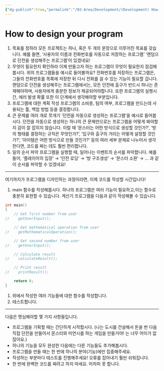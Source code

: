 ```yaml
---
{"dg-publish":true,"permalink":"/02-Area/Development/(Development) How to design your program/","tags":["Area/Development"],"noteIcon":"","created":"2025-01-05T15:54:46.000+09:00","updated":"2025-04-07T23:13:20.163+09:00"}
---
```


# How to design your program

1. 목표를 정하라
모든 프로젝트는 하나, 혹은 두 개의 문장으로 이루어진 목표를 갖습니다.
예를 들면, ‘사용자의 이름과 전화번호를 자동으로 저장하는 프로그램’
’랜덤으로 던전을 생성해주는 프로그램’이 있겠네요!
2. 무엇이 필요한지 확인하라
이제 만들고자 하는 프로그램이 무엇이 필요한지 점검해봅시다. 위의 프로그램들을 예시로 들어볼까요?
전화번호를 저장하는 프로그램은, 그들의 전화번호를 목록에 저장한 뒤 다시 전화를 걸 수 있는 기능이 필요할 겁니다.
랜덤으로 던전을 생성해주는 프로그램에서는, 모든 던전에 출구가 반드시 하나는 존재해야하며, 사용자에게 충분한 정보가 제공되어야합니다.
또한 프로그램의 실행시간, 에러 발생 확률 또한 이 단계에서 생각해야할 부분입니다.
3. 프로그램에 대한 계획 작성
프로그램의 소비층, 팀의 여부, 프로그램을 만드는데 사용되는 툴, 백업 방법 등을 결정합니다.
4. 큰 문제를 여러 개로 쪼개기
’던전을 자동으로 생성하는 프로그램’을 예시로 들어봅시다. 
던전을 자동으로 생성하는 하나의 큰 문제만으로는 프로그램을 어떻게 짜야할지 감이 잘 잡히지 않습니다.
이럴 때 ‘몬스터는 어떤 방식으로 생성할 것인가?’, ‘방의 형태를 결정하는 규칙은 무엇인가?’, ‘입구와 출구의 거리는 어떻게 설정할 것인가?’, ‘아이템은 어떤 방식으로 만들 것인가?’ 등의 여러 세부 문제로 나누어서 생각한다면, 코드를 짜는 데도 훨씬 편리합니다.
5. 일의 순서 파악
프로그램을 실행할 때, 일어나는 이벤트의 순서를 파악합니다. 예를 들어, ‘플레이어의 입장’ → ‘던전 로딩’ → ‘방 구조생성’ → ‘몬스터 소환’ → … 과 같이 순서를 파악할 수 있겠네요!

---

여기까지가 프로그램을 디자인하는 과정이라면, 이제 코드를 작성할 시간입니다!

1. main 함수를 작성해봅시다.
하나의 프로그램은 여러 기능이 필요하고,이는 함수로 충분히 표현할 수 있습니다. 계산기 프로그램을 다음과 같이 작성해볼 수 있습니다.

```cpp
int main()
{
    // Get first number from user
//    getUserInput();

    // Get mathematical operation from user
//    getMathematicalOperation();

    // Get second number from user
//    getUserInput();

    // Calculate result
//    calculateResult();

    // Print result
//    printResult();

    return 0;
}
```

1. 위에서 작성한 여러 기능들에 대한 함수를 작성합니다.
2. 테스트합니다.

---

다음은 명심해야할 몇 가지 사항들입니다.

- 프로그램을 기획할 때는 간단하게 시작합시다.
(나는 도시를 건설해서 돈을 번 다음 직접 던전을 만들어서 몬스터와 미연시를 하는 게임을 만들거야! 는 너무 어이가 없잖아요.)
- 하나의 기능을 모두 완성한 다음에는 다른 기능들도 추가해봅시다.
- 프로그램을 만들 때는 한 번에 하나의 분야(기능)에만 집중해주세요.
- 작성하는 부분마다 테스트를 진행해주세요! 오류를 잡아내기 훨씬 쉬워집니다.
- 한 번에 완벽한 코드를 짜려고 하지 마세요. 어차피 못 합니다.